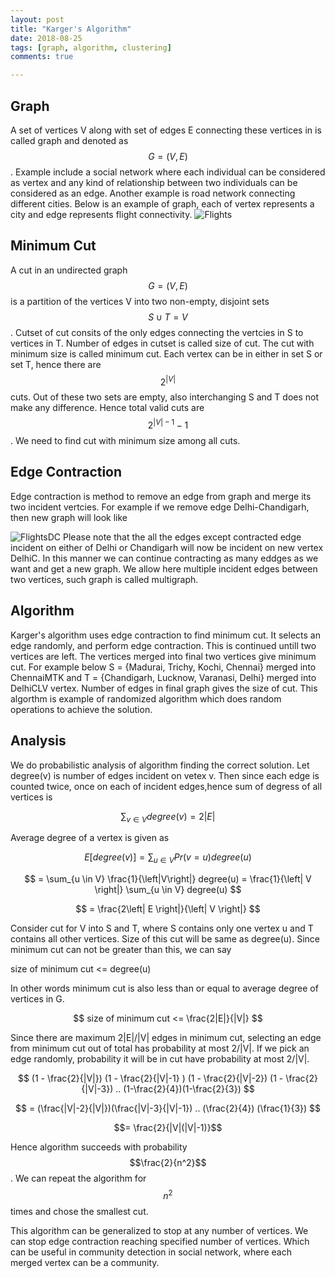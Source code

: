 ```yaml
---
layout: post
title: "Karger's Algorithm"
date: 2018-08-25
tags: [graph, algorithm, clustering]
comments: true

---
```


## Graph
A set of vertices V along with set of edges E connecting these vertices in is called graph and denoted as $$ G=(V,E) $$. Example include a social network where each individual can be considered as vertex and any kind of relationship between two individuals can be considered as an edge. Another example is road network connecting different cities. Below is an example of graph, each of vertex represents a city and edge represents flight connectivity.
![Flights]({{site.baseurl}}/assets/img/flight.png)

## Minimum Cut
A cut in an undirected graph $$ G=(V,E) $$ is a partition of the vertices V into two non-empty, disjoint sets $$ S \cup T = V $$. Cutset of cut consits of the only edges connecting the vertcies in S to vertices in T. Number of edges in cutset is called size of cut. The cut with minimum size is called minimum cut. Each vertex can be in either in set S or set T, hence there are $$ 2^{|V|} $$ cuts. Out of these two sets are empty, also interchanging S and T does not make any difference. Hence total valid cuts are $$ 2^{|V|-1}-1 $$. We need to find cut with minimum size among all cuts.

## Edge Contraction
Edge contraction is method to remove an edge from graph and merge its two incident vertcies. For example if we remove edge Delhi-Chandigarh, then new graph will look like

![FlightsDC]({{site.baseurl}}/assets/img/flight_dc.png)
Please note that the all the edges except contracted edge incident on either of Delhi or Chandigarh will now be incident on new vertex DelhiC. In this manner we can continue contracting as many eddges as we want
and get a new graph. We allow here multiple incident edges between two vertices, such graph is called multigraph.

## Algorithm
Karger's algorithm uses edge contraction to find minimum cut. It selects an edge randomly, and perform edge contraction. This is continued untill two vertices are left. The vertices merged into final two vertices give minimum cut. For example below S = {Madurai, Trichy, Kochi, Chennai} merged into ChennaiMTK and T = {Chandigarh, Lucknow, Varanasi, Delhi} merged into DelhiCLV vertex. Number of edges in final graph gives the size of cut.
This algorthm is example of randomized algorithm which does random operations to achieve the solution.

## Analysis
We do probabilistic analysis of algorithm finding the correct solution. Let degree(v) is number of edges incident on vetex v. Then since each edge is counted twice, once on each of incident edges,hence sum of degress of all vertices is

$$
\sum_{v \in V} degree(v) = 2 \left| E \right |
$$

Average degree of a vertex is given as

$$
E[degree(v)] = \sum_{u \in V} Pr(v=u) degree(u)
$$


$$
= \sum_{u \in V} \frac{1}{\left|V\right|} degree(u)
= \frac{1}{\left| V \right|} \sum_{u \in V} degree(u)
$$

$$
= \frac{2\left| E \right|}{\left| V \right|}
$$

Consider cut for V into S and T, where S contains only one vertex u and T contains all other vertices. Size of this cut will be same as degree(u). Since minimum cut can not be greater than this, we can say 

size of minimum cut <= degree(u)

In other words minimum cut is also less than or equal to average degree of vertices in G.

$$ size of minimum cut <= \frac{2|E|}{|V|} $$

Since there are maximum 2|E|/|V| edges in minimum cut, selecting an edge from minimum cut out of total has probability at most 2/|V|. If we pick an edge randomly, probability it will be in cut have probability at most 2/|V|. 

$$ (1 - \frac{2}{|V|}) (1 - \frac{2}{|V|-1} ) (1 - \frac{2}{|V|-2}) (1 - \frac{2}{|V|-3}) .. (1-\frac{2}{4})(1-\frac{2}{3})
$$

$$ = (\frac{|V|-2}{|V|})(\frac{|V|-3}{|V|-1}) .. (\frac{2}{4}) (\frac{1}{3})
$$

$$= \frac{2}{|V|(|V|-1)}$$

Hence algorithm succeeds with probability $$\frac{2}{n^2}$$. We can repeat the algorithm for $$n^2$$ times and chose the smallest cut.

This algorithm can be generalized to stop at any number of vertices. We can stop edge contraction reaching specified number of vertices. Which can be useful in community detection in social network, where each merged vertex can be a community.

